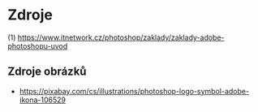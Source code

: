 # Zdroje
(1) https://www.itnetwork.cz/photoshop/zaklady/zaklady-adobe-photoshopu-uvod

## Zdroje obrázků
* https://pixabay.com/cs/illustrations/photoshop-logo-symbol-adobe-ikona-106529
